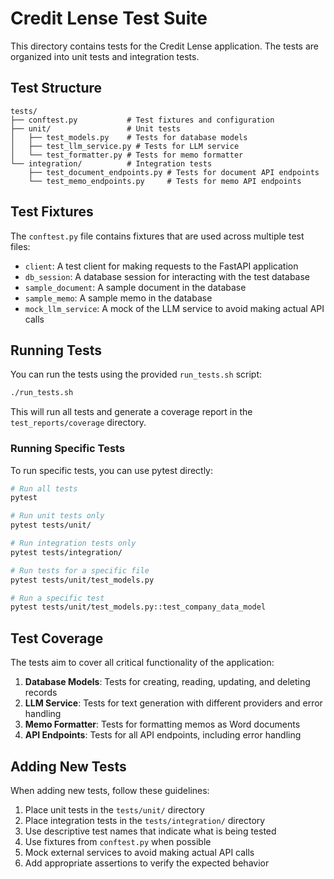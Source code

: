 # Credit Lense Test Suite

This directory contains tests for the Credit Lense application. The tests are organized into unit tests and integration tests.

## Test Structure

```
tests/
├── conftest.py           # Test fixtures and configuration
├── unit/                 # Unit tests
│   ├── test_models.py    # Tests for database models
│   ├── test_llm_service.py # Tests for LLM service
│   └── test_formatter.py # Tests for memo formatter
└── integration/          # Integration tests
    ├── test_document_endpoints.py # Tests for document API endpoints
    └── test_memo_endpoints.py     # Tests for memo API endpoints
```

## Test Fixtures

The `conftest.py` file contains fixtures that are used across multiple test files:

- `client`: A test client for making requests to the FastAPI application
- `db_session`: A database session for interacting with the test database
- `sample_document`: A sample document in the database
- `sample_memo`: A sample memo in the database
- `mock_llm_service`: A mock of the LLM service to avoid making actual API calls

## Running Tests

You can run the tests using the provided `run_tests.sh` script:

```bash
./run_tests.sh
```

This will run all tests and generate a coverage report in the `test_reports/coverage` directory.

### Running Specific Tests

To run specific tests, you can use pytest directly:

```bash
# Run all tests
pytest

# Run unit tests only
pytest tests/unit/

# Run integration tests only
pytest tests/integration/

# Run tests for a specific file
pytest tests/unit/test_models.py

# Run a specific test
pytest tests/unit/test_models.py::test_company_data_model
```

## Test Coverage

The tests aim to cover all critical functionality of the application:

1. **Database Models**: Tests for creating, reading, updating, and deleting records
2. **LLM Service**: Tests for text generation with different providers and error handling
3. **Memo Formatter**: Tests for formatting memos as Word documents
4. **API Endpoints**: Tests for all API endpoints, including error handling

## Adding New Tests

When adding new tests, follow these guidelines:

1. Place unit tests in the `tests/unit/` directory
2. Place integration tests in the `tests/integration/` directory
3. Use descriptive test names that indicate what is being tested
4. Use fixtures from `conftest.py` when possible
5. Mock external services to avoid making actual API calls
6. Add appropriate assertions to verify the expected behavior